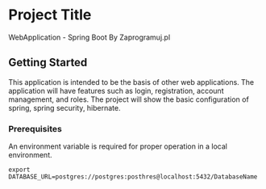 # Project Title

WebApplication - Spring Boot By Zaprogramuj.pl

## Getting Started

This application is intended to be the basis of other web applications. The application will have features such as login, registration, account management, and roles. The project will show the basic configuration of spring, spring security, hibernate.

### Prerequisites

An environment variable is required for proper operation in a local environment.

```
export DATABASE_URL=postgres://postgres:posthres@localhost:5432/DatabaseName
```
